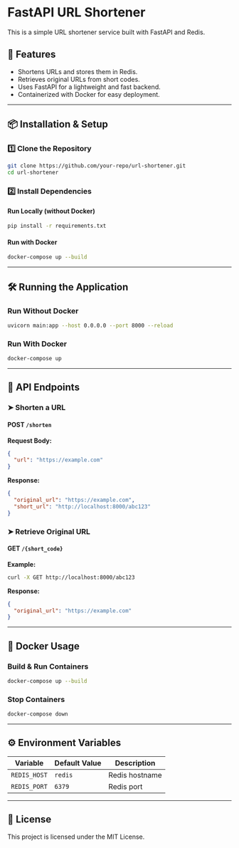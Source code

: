 # FastAPI URL Shortener

This is a simple URL shortener service built with FastAPI and Redis.

## 🚀 Features
- Shortens URLs and stores them in Redis.
- Retrieves original URLs from short codes.
- Uses FastAPI for a lightweight and fast backend.
- Containerized with Docker for easy deployment.

---

## 📦 Installation & Setup

### 1️⃣ Clone the Repository
```sh
git clone https://github.com/your-repo/url-shortener.git
cd url-shortener
```

### 2️⃣ Install Dependencies
#### Run Locally (without Docker)
```sh
pip install -r requirements.txt
```

#### Run with Docker
```sh
docker-compose up --build
```

---

## 🛠️ Running the Application
### Run Without Docker
```sh
uvicorn main:app --host 0.0.0.0 --port 8000 --reload
```

### Run With Docker
```sh
docker-compose up
```

---

## 🔗 API Endpoints

### ➤ Shorten a URL
#### **POST** `/shorten`
**Request Body:**
```json
{
  "url": "https://example.com"
}
```
**Response:**
```json
{
  "original_url": "https://example.com",
  "short_url": "http://localhost:8000/abc123"
}
```

### ➤ Retrieve Original URL
#### **GET** `/{short_code}`
**Example:**
```sh
curl -X GET http://localhost:8000/abc123
```
**Response:**
```json
{
  "original_url": "https://example.com"
}
```

---

## 🐳 Docker Usage
### **Build & Run Containers**
```sh
docker-compose up --build
```

### **Stop Containers**
```sh
docker-compose down
```

---

## ⚙️ Environment Variables
| Variable       | Default Value | Description |
|---------------|--------------|-------------|
| `REDIS_HOST`  | `redis`      | Redis hostname |
| `REDIS_PORT`  | `6379`       | Redis port |

---

## 📜 License
This project is licensed under the MIT License.